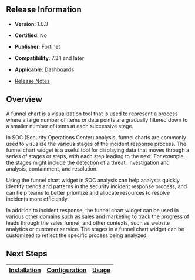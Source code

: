 ## Release Information

- **Version**: 1.0.3

- **Certified**: No

- **Publisher**: Fortinet  

- **Compatibility**: 7.3.1 and later

- **Applicable**: Dashboards

- [Release Notes](./widget/release_notes.md)

## Overview

A funnel chart is a visualization tool that is used to represent a process where a large number of items or data points are gradually filtered down to a smaller number of items at each successive stage. 

In SOC (Security Operations Center) analysis, funnel charts are commonly used to visualize the various stages of the incident response process. The funnel chart widget is a useful tool for displaying data that moves through a series of stages or steps, with each step leading to the next. For example, the stages might include the detection of a threat, investigation and analysis, containment, and resolution.

Using the funnel chart widget in SOC analysis can help analysts quickly identify trends and patterns in the security incident response process, and can help teams to better prioritize and allocate resources to resolve incidents more efficiently.

In addition to incident response, the funnel chart widget can be used in various other domains such as sales and marketing to track the progress of leads through the sales funnel, and other contexts, such as website analytics or customer service. The stages in a funnel chart widget can be customized to reflect the specific process being analyzed.

## Next Steps

| [Installation](./docs/setup.md#installation) | [Configuration](./docs/setup.md#configuration) | [Usage](./docs/usage.md) |
|----------------------------------------------|------------------------------------------------|--------------------------|
